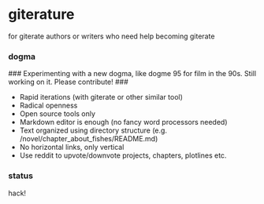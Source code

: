 # giterature #

for giterate authors or writers who need help becoming giterate

### dogma ###

&#35;&#35;&#35; Experimenting with a new dogma, like dogme 95 for film in the 90s. Still working on it. Please contribute! &#35;&#35;&#35;

* Rapid iterations (with giterate or other similar tool)
* Radical openness
* Open source tools only
* Markdown editor is enough (no fancy word processors needed)
* Text organized using directory structure (e.g. /novel/chapter_about_fishes/README.md)
* No horizontal links, only vertical
* Use reddit to upvote/downvote projects, chapters, plotlines etc. 

### status ###
hack!

